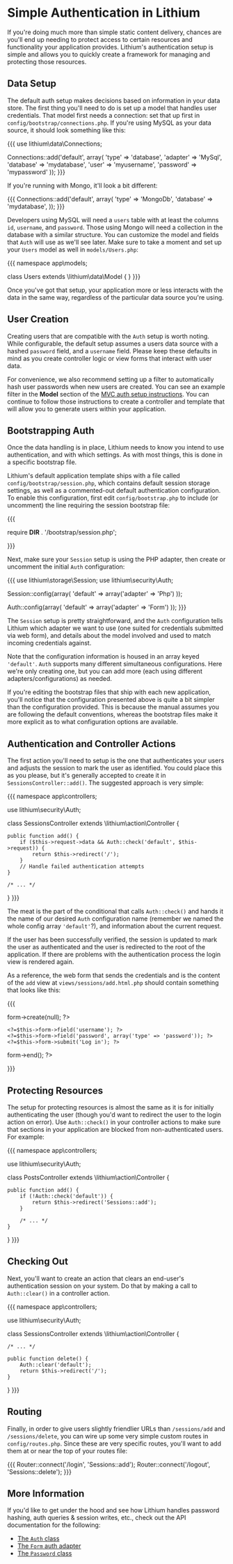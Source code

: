 # Simple Authentication in Lithium

If you're doing much more than simple static content delivery, chances are you'll end up needing to protect access to certain resources and functionality your application provides. Lithium's authentication setup is simple and allows you to quickly create a framework for managing and protecting those resources.

## Data Setup

The default auth setup makes decisions based on information in your data store. The first thing you'll need to do is set up a model that handles user credentials. That model first needs a connection: set that up first in `config/bootstrap/connections.php`. If you're using MySQL as your data source, it should look something like this:

{{{
use lithium\data\Connections;

Connections::add('default', array(
	'type'     => 'database',
	'adapter'  => 'MySql',
	'database' => 'mydatabase',
	'user'     => 'myusername',
	'password' => 'mypassword'
));
}}}

If you're running with Mongo, it'll look a bit different:

{{{
Connections::add('default', array(
	'type'     => 'MongoDb',
	'database' => 'mydatabase',
));
}}}

Developers using MySQL will need a `users` table with at least the columns `id`, `username`, and `password`. Those using Mongo will need a collection in the database with a similar structure. You can customize the model and fields that `Auth` will use as we'll see later. Make sure to take a moment and set up your `Users` model as well in `models/Users.php`:

{{{
namespace app\models;

class Users extends \lithium\data\Model {
}
}}}

Once you've got that setup, your application more or less interacts with the data in the same way, regardless of the particular data source you're using.

## User Creation

Creating users that are compatible with the `Auth` setup is worth noting. While configurable, the default setup assumes a users data source with a hashed `password` field, and a `username` field. Please keep these defaults in mind as you create controller logic or view forms that interact with user data.

For convenience, we also recommend setting up a filter to automatically hash user passwords when new users are created. You can see an example filter in the __Model__ section of the [MVC auth setup instructions](simple-auth-user.wiki). You can continue to follow those instructions to create a controller and template that will allow you to generate users within your application.

## Bootstrapping Auth

Once the data handling is in place, Lithium needs to know you intend to use authentication, and with which settings. As with most things, this is done in a specific bootstrap file.

Lithium's default application template ships with a file called `config/bootstrap/session.php`, which contains default session storage settings, as well as a commented-out default authentication configuration. To enable this configuration, first edit `config/bootstrap.php` to include (or uncomment) the line requiring the session bootstrap file:

{{{

require __DIR__ . '/bootstrap/session.php';

}}}

Next, make sure your `Session` setup is using the PHP adapter, then create or uncomment the initial `Auth` configuration:

{{{
use lithium\storage\Session;
use lithium\security\Auth;

Session::config(array(
	'default' => array('adapter' => 'Php')
));

Auth::config(array(
	'default' => array('adapter' => 'Form')
));
}}}

The `Session` setup is pretty straightforward, and the `Auth` configuration tells Lithium which adapter we want to use (one suited for credentials submitted via web form), and details about the model involved and used to match incoming credentials against.

Note that the configuration information is housed in an array keyed `'default'`. `Auth` supports many different simultaneous configurations. Here we're only creating one, but you can add more (each using different adapters/configurations) as needed.

If you're editing the bootstrap files that ship with each new application, you'll notice that the configuration presented above is quite a bit simpler than the configuration provided. This is because the manual assumes you are following the default conventions, whereas the bootstrap files make it more explicit as to what configuration options are available.

## Authentication and Controller Actions

The first action you'll need to setup is the one that authenticates your users and adjusts the session to mark the user as identified. You could place this as you please, but it's generally accepted to create it in `SessionsController::add()`. The suggested approach is very simple:

{{{
namespace app\controllers;

use lithium\security\Auth;

class SessionsController extends \lithium\action\Controller {

	public function add() {
		if ($this->request->data && Auth::check('default', $this->request)) {
			return $this->redirect('/');
		}
		// Handle failed authentication attempts
	}

	/* ... */
}
}}}

The meat is the part of the conditional that calls `Auth::check()` and hands it the name of our desired `Auth` configuration name (remember we named the whole config array `'default'`?), and information about the current request.

If the user has been successfully verified, the session is updated to mark the user as authenticated and the user is redirected to the root of the application. If there are problems with the authentication process the login view is rendered again.

As a reference, the web form that sends the credentials and is the content of the `add` view at `views/sessions/add.html.php` should contain something that looks like this:

{{{
<?=$this->form->create(null); ?>
	<?=$this->form->field('username'); ?>
	<?=$this->form->field('password', array('type' => 'password')); ?>
	<?=$this->form->submit('Log in'); ?>
<?=$this->form->end(); ?>
}}}

## Protecting Resources

The setup for protecting resources is almost the same as it is for initially authenticating the user (though you'd want to redirect the user to the login action on error). Use `Auth::check()` in your controller actions to make sure that sections in your application are blocked from non-authenticated users. For example:

{{{
namespace app\controllers;

use lithium\security\Auth;

class PostsController extends \lithium\action\Controller {

	public function add() {
		if (!Auth::check('default')) {
			return $this->redirect('Sessions::add');
		}

		/* ... */
	}
}
}}}

## Checking Out

Next, you'll want to create an action that clears an end-user's authentication session on your system. Do that by making a call to `Auth::clear()` in a controller action.

{{{
namespace app\controllers;

use lithium\security\Auth;

class SessionsController extends \lithium\action\Controller {

	/* ... */

	public function delete() {
		Auth::clear('default');
		return $this->redirect('/');
	}
}
}}}

## Routing

Finally, in order to give users slightly friendlier URLs than `/sessions/add` and `/sessions/delete`, you can wire up some very simple custom routes in `config/routes.php`. Since these are very specific routes, you'll want to add them at or near the top of your routes file:

{{{
Router::connect('/login', 'Sessions::add');
Router::connect('/logout', 'Sessions::delete');
}}}

## More Information

If you'd like to get under the hood and see how Lithium handles password hashing, auth queries & session writes, etc., check out the API documentation for the following:

 - [The `Auth` class](http://lithify.me/docs/lithium/security/Auth)
 - [The `Form` auth adapter](http://lithify.me/docs/lithium/security/auth/adapter/Form)
 - [The `Password` class](http://lithify.me/docs/lithium/security/Password)
